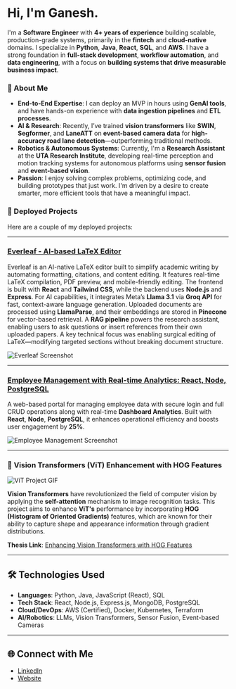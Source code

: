 # Hi, I'm Ganesh.

I'm a **Software Engineer** with **4+ years of experience** building scalable, production-grade systems, primarily in the **fintech** and **cloud-native** domains. I specialize in **Python**, **Java**, **React**, **SQL**, and **AWS**. I have a strong foundation in **full-stack development**, **workflow automation**, and **data engineering**, with a focus on **building systems that drive measurable business impact**.

### 🚀 About Me

- **End-to-End Expertise**: I can deploy an MVP in hours using **GenAI tools**, and have hands-on experience with **data ingestion pipelines** and **ETL processes**.
- **AI & Research**: Recently, I’ve trained **vision transformers** like **SWIN**, **Segformer**, and **LaneATT** on **event-based camera data** for **high-accuracy road lane detection**—outperforming traditional methods.
- **Robotics & Autonomous Systems**: Currently, I'm a **Research Assistant** at the **UTA Research Institute**, developing real-time perception and motion tracking systems for autonomous platforms using **sensor fusion** and **event-based vision**.
- **Passion**: I enjoy solving complex problems, optimizing code, and building prototypes that just work. I'm driven by a desire to create smarter, more efficient tools that have a meaningful impact.

### 🚀 Deployed Projects

Here are a couple of my deployed projects:

---

### [Everleaf - AI-based LaTeX Editor](https://everleaf-app.vercel.app/)

Everleaf is an AI-native LaTeX editor built to simplify academic writing by automating formatting, citations, and content editing. It features real-time LaTeX compilation, PDF preview, and mobile-friendly editing. The frontend is built with **React** and **Tailwind CSS**, while the backend uses **Node.js** and **Express**. For AI capabilities, it integrates Meta’s **Llama 3.1** via **Groq API** for fast, context-aware language generation. Uploaded documents are processed using **LlamaParse**, and their embeddings are stored in **Pinecone** for vector-based retrieval. A **RAG pipeline** powers the research assistant, enabling users to ask questions or insert references from their own uploaded papers. A key technical focus was enabling surgical editing of LaTeX—modifying targeted sections without breaking document structure.

![Everleaf Screenshot](https://github.com/ganeshhgupta/ganeshhgupta/raw/main/assets/everleaf-screenshot.png)

---

### [Employee Management with Real-time Analytics: React, Node, PostgreSQL](https://employee-management-system-gzpb.vercel.app/)

A web-based portal for managing employee data with secure login and full CRUD operations along with real-time **Dashboard Analytics**. Built with **React**, **Node**, **PostgreSQL**, it enhances operational efficiency and boosts user engagement by **25%**.

![Employee Management Screenshot](https://github.com/ganeshhgupta/ganeshhgupta/raw/main/assets/employee-management-system-screenshot.png)

---

### 🎥 **Vision Transformers (ViT) Enhancement with HOG Features**

![ViT Project GIF](https://github.com/ganeshhgupta/ganeshhgupta/raw/main/assets/evbc.gif)

**Vision Transformers** have revolutionized the field of computer vision by applying the **self-attention** mechanism to image recognition tasks. This project aims to enhance **ViT's** performance by incorporating **HOG (Histogram of Oriented Gradients)** features, which are known for their ability to capture shape and appearance information through gradient distributions.

**Thesis Link**: [Enhancing Vision Transformers with HOG Features](https://mavmatrix.uta.edu/cse_theses/527/)

---

## 🛠️ Technologies Used

- **Languages**: Python, Java, JavaScript (React), SQL
- **Tech Stack**: React, Node.js, Express.js, MongoDB, PostgreSQL
- **Cloud/DevOps**: AWS (Certified), Docker, Kubernetes, Terraform
- **AI/Robotics**: LLMs, Vision Transformers, Sensor Fusion, Event-based Cameras

---

## 🌐 Connect with Me

- [LinkedIn](https://www.linkedin.com/in/ganeshhgupta)
- [Website](https://ganeshhgupta.github.io)
